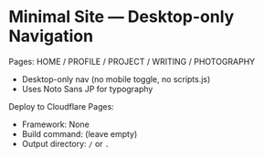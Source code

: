  # Minimal Site — Desktop-only Navigation
 Pages: HOME / PROFILE / PROJECT / WRITING / PHOTOGRAPHY
 - Desktop-only nav (no mobile toggle, no scripts.js)
 - Uses Noto Sans JP for typography
 
 Deploy to Cloudflare Pages:
 - Framework: None
 - Build command: (leave empty)
 - Output directory: `/` or `.`
